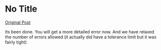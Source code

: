 # No Title

[Original Post](https://discourse.onlinedegree.iitm.ac.in/t/166576/48)

<p>Its been done. You will get a more detailed error now. And we have relaxed the number of errors allowed (it actually did have a tolerance limit but it was fairly tight)</p>